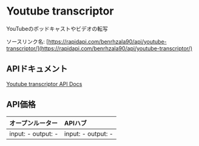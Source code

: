 # Youtube transcriptor

YouTubeのポッドキャストやビデオの転写

ソースリンク名: [https://rapidapi.com/benrhzala90/api/youtube-transcriptor/](https://rapidapi.com/benrhzala90/api/youtube-transcriptor/)

## APIドキュメント

[Youtube transcriptor API Docs](../apis/ja/Youtube_transcriptor.md)

## API価格

| オープンルーター | APIハブ |
|:---|:---|
| input: - output: - | input: - output: - |
